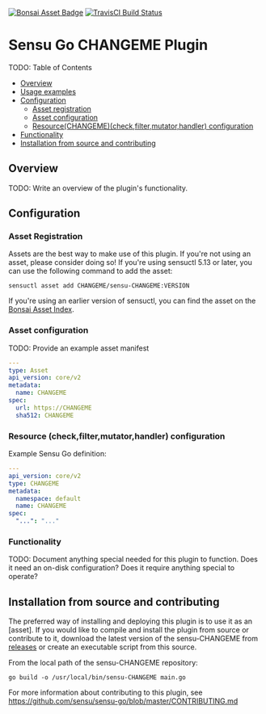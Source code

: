 
[![Bonsai Asset Badge](https://img.shields.io/badge/CHANGEME-Download%20Me-brightgreen.svg?colorB=89C967&logo=sensu)](https://bonsai.sensu.io/assets/CHANGEME/CHANGEME) [![TravisCI Build Status](https://travis-ci.org/CHANGEME/sensu-CHANGEME.svg?branch=master)
](https://travis-ci.org/CHANGEME/sensu-CHANGEME)

# Sensu Go CHANGEME Plugin

TODO: Table of Contents

- [Overview](#overview)
- [Usage examples](#usage-examples)
- [Configuration](#configuration)
  - [Asset registration](#asset-registration)
  - [Asset configuration](#asset-configuration)
  - [Resource(CHANGEME)(check,filter,mutator,handler) configuration](#resource-configuration)
- [Functionality](#functionality)
- [Installation from source and contributing](#installation-from-source-and-contributing)

## Overview

TODO: Write an overview of the plugin's functionality.

## Configuration

### Asset Registration

Assets are the best way to make use of this plugin. If you're not using an asset, please consider doing so! If you're using sensuctl 5.13 or later, you can use the following command to add the asset: 

`sensuctl asset add CHANGEME/sensu-CHANGEME:VERSION`

If you're using an earlier version of sensuctl, you can find the asset on the [Bonsai Asset Index](https://bonsai.sensu.io/assets/CHANGEME/sensu-CHANGEME).

### Asset configuration

TODO: Provide an example asset manifest

```yml
---
type: Asset
api_version: core/v2
metadata:
  name: CHANGEME
spec:
  url: https://CHANGEME
  sha512: CHANGEME
```

### Resource (check,filter,mutator,handler) configuration

Example Sensu Go definition:

```yml
---
api_version: core/v2
type: CHANGEME
metadata:
  namespace: default
  name: CHANGEME
spec:
  "...": "..."

```

### Functionality

TODO: Document anything special needed for this plugin to function. Does it need an on-disk configuration? Does it require anything special to operate?

## Installation from source and contributing

The preferred way of installing and deploying this plugin is to use it as an [asset]. If you would like to compile and install the plugin from source or contribute to it, download the latest version of the sensu-CHANGEME from [releases][1]
or create an executable script from this source.

From the local path of the sensu-CHANGEME repository:

```
go build -o /usr/local/bin/sensu-CHANGEME main.go
```

For more information about contributing to this plugin, see https://github.com/sensu/sensu-go/blob/master/CONTRIBUTING.md

[1]: https://github.com/CHANGEME/sensu-CHANGEME/releases
[2]: #asset-registration
